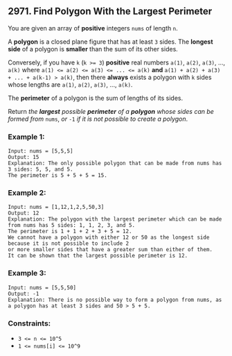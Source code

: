 ## 2971. Find Polygon With the Largest Perimeter

You are given an array of **positive** integers ```nums``` of length ```n```.

A **polygon** is a closed plane figure that has at least ```3``` sides. The **longest side** of a polygon is **smaller** than the sum of its other sides.

Conversely, if you have ```k``` (```k >= 3```) **positive** real numbers ```a(1)```, ```a(2)```, ```a(3)```, ..., ```a(k)``` where ```a(1) <= a(2) <= a(3) <= ... <= a(k)``` **and** ```a(1) + a(2) + a(3) + ... + a(k-1) > a(k)```, then there **always** exists a polygon with ```k``` sides whose lengths are ```a(1)```, ```a(2)```, ```a(3)```, ..., ```a(k)```.

The **perimeter** of a polygon is the sum of lengths of its sides.

Return *the **largest** possible **perimeter** of a **polygon** whose sides can be formed from* ```nums```, *or* ```-1``` *if it is not possible to create a polygon*.

### Example 1:
```
Input: nums = [5,5,5]
Output: 15
Explanation: The only possible polygon that can be made from nums has 3 sides: 5, 5, and 5.
The perimeter is 5 + 5 + 5 = 15.
```
### Example 2:
```
Input: nums = [1,12,1,2,5,50,3]
Output: 12
Explanation: The polygon with the largest perimeter which can be made from nums has 5 sides: 1, 1, 2, 3, and 5.
The perimeter is 1 + 1 + 2 + 3 + 5 = 12.
We cannot have a polygon with either 12 or 50 as the longest side because it is not possible to include 2
or more smaller sides that have a greater sum than either of them.
It can be shown that the largest possible perimeter is 12.
```
### Example 3:
```
Input: nums = [5,5,50]
Output: -1
Explanation: There is no possible way to form a polygon from nums, as a polygon has at least 3 sides and 50 > 5 + 5.
```

### Constraints:

* ```3 <= n <= 10^5```
* ```1 <= nums[i] <= 10^9```